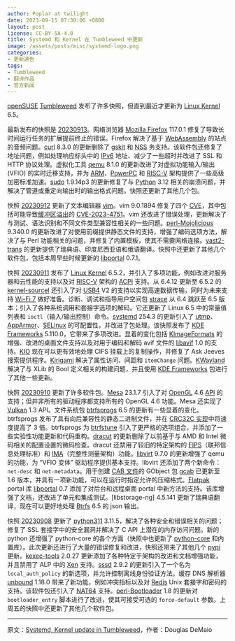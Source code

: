 ```yaml
---
author: Poplar at twilight
date: 2023-09-15 07:30:00 +0800
layout: post
license: CC-BY-SA-4.0
title: Systemd 和 Kernel 在 Tumbleweed 中更新
image: /assets/posts/misc/systemd-logo.png
categories:
- 更新通告
tags:
- Tumbleweed
- 翻译作品
- 官方新闻
---
```


[openSUSE] [Tumbleweed] 发布了许多快照，但直到最近才更新为 [Linux Kernel] 6.5。

[openSUSE]: https://get.opensuse.org/
[Tumbleweed]: https://get.opensuse.org/tumbleweed/
[Linux Kernel]: https://www.kernel.org/

最新发布的快照是 [20230913]。网络浏览器 [Mozilla Firefox] 117.0.1 修复了导致长时间运行任务的扩展提前终止的错误。Firefox 解决了基于 [WebAssembly] 的站点的音频问题。[curl] 8.3.0 的更新删除了 [gskit] 和 [NSS] 务支持。该软件包还修复了地址问题，例如处理响应标头中的 [IPv6] 地址、减少了一些超时并改进了 SSL 和 HTTP 协议处理。虚拟化工具 [qemu] 8.1.0 的更新改进了对虚拟功能输入/输出 (VFIO) 的实时迁移支持，并为 [ARM]、[PowerPC] 和 [RISC-V] 架构提供了一些高级加密标准加速。[sudo] 1.9.14p3 的更新修复了与 [Python] 3.12 相关的崩溃问题，并解决了管道或重定向输出时的输出格式问题。快照还更新了其他几个包。

[20230913]: https://lists.opensuse.org/archives/list/factory@lists.opensuse.org/thread/BHC6HY2YTUVKJJFO76HKND5FQZLCXS6V/
[GSKit]: https://www.ibm.com/docs/en/informix-servers/14.10?topic=protocol-global-security-kit-gskit
[NSS]: https://en.wikipedia.org/wiki/Network_Security_Services
[Mozilla Firefox]: https://www.mozilla.org/
[WebAssembly]: https://webassembly.org/
[curl]: https://curl.se/
[IPv6]: https://en.wikipedia.org/wiki/IPv6
[qemu]: https://www.qemu.org/
[ARM]: https://www.arm.com/
[PowerPC]: https://en.wikipedia.org/wiki/PowerPC
[RISC-V]: https://riscv.org/
[Python]: https://www.python.org/
[sudo]: https://www.sudo.ws/

快照 [20230912] 更新了文本编辑器 [vim]。vim 9.0.1894 修复了四个 [CVE]，其中包括可能导致[缓冲区溢出]的 [CVE-2023-4751]。vim 还改进了错误处理，更新解决了与测试、语法识别和不同文件类型兼容性相关的一些问题。[perl-Mojolicious] 9.340.0 的更新改进了对使用前缀提供静态文件的支持，增强了编码选项方法，解决了与 Perl 功能相关的问题，并修复了内置模板，使其不需要网络连接。[yast2-trans] 的更新提供了瑞典语、印度尼西亚语和俄语翻译。快照中还更新了其他几个软件包，包括本周早些时候更新的 [libportal] 0.7.1。


[vim]: https://www.vim.org/
[20230912]: https://lists.opensuse.org/archives/list/factory@lists.opensuse.org/thread/TTIXEL7FFWHCBZFSRUAXBJNA2JRVMNXN/
[CVE-2023-4751]: https://www.suse.com/security/cve/CVE-2023-4751.html
[CVE]: https://en.wikipedia.org/wiki/Common_Vulnerabilities_and_Exposures
[缓冲区溢出]: https://en.wikipedia.org/wiki/Buffer_overflow
[perl-Mojolicious]: https://mojolicious.org/
[yast2-trans]: https://software.opensuse.org/package/yast2-trans
[libportal]: https://github.com/flatpak/libportal

快照 [20230911] 发布了 [Linux Kernel] 6.5.2，并引入了多项功能，例如改进对服务器和云性能的支持以及对 [RISC-V] 架构的 [ACPI] 支持。从 6.4.12 更新至 6.5.2 的 [kernel-sourcel][Linux Kernel] 还引入了对 [USB4] V2 的支持以实现高速数据传输，同时为未来支持 [Wi-Fi 7] 做好准备。诊断、调试和指导用户空间包 [strace] 从 6.4 跳跃至 6.5 版本；引入了各种系统调用和套接字选项的解码。它还更新了 Linux 6.5 中的常量值列表和 `ioctl`（输入/输出控制）命令。[systemd] 254.3 的更新引入了 [utmp]、[AppArmor]、[SELinux] 的可配置性，并改进了包处理。该快照发布了 [KDE Frameworks] 5.110.0，它带来了多项改进。显着的变化包括 [KImageFormats] 的增强、改进的桌面文件支持以及对用于编码和解码 avif 文件的 [libavif] 1.0 的支持。[KIO] 现在可以更有效地处理 CIFS 挂载上的复制操作，并修复了 Ask Jeeves 搜索提供程序。[Kirigami] 解决了属性访问、间距和 `itemChange` 问题。[KWayland] 解决了与 XLib 的 Bool 定义相关的构建问题，并且使用 [KDE Frameworks] 包进行了其他一些更新。

[20230911]: https://lists.opensuse.org/archives/list/factory@lists.opensuse.org/thread/AQRE7HP4V4SQDJI2E3F3RLPCUAWXBD3Z/
[USB4]: https://en.wikipedia.org/wiki/USB4
[Wi-Fi 7]: https://en.wikipedia.org/wiki/IEEE_802.11be
[strace]: https://strace.io/
[systemd]: https://freedesktop.org/wiki/Software/systemd/
[utmp]: https://en.wikipedia.org/wiki/Utmp
[AppArmor]: https://apparmor.net/
[SELinux]: https://github.com/SELinuxProject
[KDE Frameworks]: https://kde.org/announcements/frameworks/5/5.110.0/
[KImageFormats]: https://api.kde.org/frameworks/kimageformats/html/index.html
[KIO]: https://api.kde.org/frameworks/kio/html/index.html
[KWayland]: https://github.com/KDE/kwayland
[Kirigami]: https://kde.org/products/kirigami/
[ACPI]: https://en.wikipedia.org/wiki/ACPI
[libavif]: https://github.com/AOMediaCodec/libavif

快照 [20230910] 更新了许多软件包。[Mesa] 23.1.7 引入了对 [OpenGL] 4.6 [API] 的支持；但并非所有的驱动程序都支持所有的 OpenGL 4.6 功能。Mesa 还实现了 [Vulkan] 1.3 API。文件系统包 [btrfsprogs] 6.5 的更新有一些显着的变化。btrfsprogs 发布了具有向后兼容性的静态二进制文件，并在 [CRC32C 实现]中将速度提高了 3 倍。btrfsprogs 为 [btrfstune] 引入了更严格的选项组合，并添加了一些实验性功能更新和代码重构。[dracut] 的更新删除了以前基于与 AMD 和 Intel 微码相关的配置设置的微码检查。dracut 还禁用了较旧的特定架构的 [FIPS]（联邦信息处理标准）和 [IMA]（完整性测量架构）功能。[libvirt] 9.7.0 的更新增强了 qemu 的功能，为 “VFIO 变体” 驱动程序提供基本支持。libvirt 还添加了两个新命令：`net-desc` 和 `net-metadata`。用于创建 [CAB 文件]的 GObject 包 [gcab] 已更新至 1.6 版本，并具有一项新功能，可以在运行时指定允许的压缩格式。[Flatpak] portal 库 [libportal] 0.7 添加了对后台和远程桌面 portal 中新方法的支持。该库增强了文档，还改进了单元和集成测试。[libstorage-ng] 4.5.141 更新了瑞典语翻译，现在可以更好地处理 [Btrfs] 6.5 的 json 输出。


[CAB 文件]: https://en.wikipedia.org/wiki/Cabinet_(file_format)
[20230910]: https://lists.opensuse.org/archives/list/factory@lists.opensuse.org/thread/BPFB2J5U5H5LW6UMTP5BKZ7AW7VZR6EF/
[Mesa]: https://www.mesa3d.org/
[OpenGL]: https://www.opengl.org/
[API]: https://en.wikipedia.org/wiki/API
[vulkan]: https://www.vulkan.org/
[btrfsprogs]: https://btrfs.wiki.kernel.org/
[CRC32C 实现]: https://github.com/google/crc32c
[btrfstune]: https://man7.org/linux/man-pages/man8/btrfstune.8.html
[FIPS]: https://en.wikipedia.org/wiki/Federal_Information_Processing_Standards
[IMA]: https://www.redhat.com/en/blog/how-use-linux-kernels-integrity-measurement-architecture
[libvirt]: https://libvirt.org/
[qemu]: https://www.qemu.org/
[gcab]: https://wiki.gnome.org/msitools
[Flatpak]: https://flatpak.org/
[libportal]: https://github.com/flatpak/libportal
[libstorage-n]: https://github.com/openSUSE/libstorage-ng
[Btrfs]: https://btrfs.wiki.kernel.org/
[dracut]: https://dracut.wiki.kernel.org/index.php/Main_Page

快照 [20230908] 更新了 [python311] 3.11.5，解决了各种安全和错误相关的问题；修复了 SSL 套接字中的安全漏洞并解决了 C API 上潜在的内存访问问题。新的 python 还增强了 python-core 的各个方面（快照中也更新了 [python-core] 和内置库）。此次更新还进行了大量的错误修复和改进，快照还带来了其他几个 [pypi] 更新。[kexec-tools] 2.0.27 更新添加了各种特定于架构的改进和文档增强功能，并且禁用了 ALP 中的 [Xen] 支持。[sssd] 2.9.2 的更新引入了一个名为 `local_auth_policy` 的新选项，并允许控制离线身份验证方法。缓存 DNS 解析器 [unbound] 1.18.0 带来了新功能，例如冲突指标以及对 [Redis] Unix 套接字和密码的支持。该软件包还引入了 [NAT64] 支持。[perl-Bootloader] 1.8 的更新对 `bootloader_entry` 脚本进行了改进，使其可接受可选的 `force-default` 参数。上周五的快照中还更新了其他几个软件包。

[20230908]: https://lists.opensuse.org/archives/list/factory@lists.opensuse.org/thread/N5HFYFOG2GTQLS2KCMFOM2O4E5LNKFTU/
[python311]: https://www.python.org/
[python-core]: https://pypi.org/project/python-core/
[pypi]: https://pypi.org/
[kexec-tools]: https://github.com/horms/kexec-tools
[sssd]: https://sssd.io/
[Xen]: https://xenproject.org/
[unbound]: https://nlnetlabs.nl/projects/unbound/about/
[Redis]: https://redis.io/
[NAT64]: https://en.wikipedia.org/wiki/NAT64
[perl-Bootloader]: https://github.com/openSUSE/perl-bootloader

------

原文：[Systemd, Kernel update in Tumbleweed](https://news.opensuse.org/2023/09/14/systemd-kernel-up-in-tw/)，作者：Douglas DeMaio

